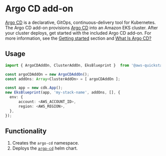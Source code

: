 # Argo CD add-on

[Argo CD](https://argoproj.github.io/argo-cd/) is a declarative, GitOps, continuous-delivery tool for Kubernetes. The Argo CD add-on provisions [Argo CD](https://argoproj.github.io/argo-cd/) into an Amazon EKS cluster. After your cluster deploys, get started with the included Argo CD add-on. For more information, see the [Getting started](/getting-started/#deploy-workloads-with-argocd) section and [What Is Argo CD?](https://argoproj.github.io/argo-cd/)

## Usage

```typescript
import { ArgoCDAddOn, ClusterAddOn, EksBlueprint }  from '@aws-quickstart/ssp-amazon-eks';

const argoCDAddOn = new ArgoCDAddOn();
const addOns: Array<ClusterAddOn> = [ argoCDAddOn ];

const app = new cdk.App();
new EksBlueprint(app, 'my-stack-name', addOns, [], {
  env: {    
      account: <AWS_ACCOUNT_ID>,
      region: <AWS_REGION>,
  },
});
```

## Functionality

1. Creates the `argo-cd` namespace.
2. Deploys the [`argo-cd`](https://argoproj.github.io/argo-helm) helm chart.

